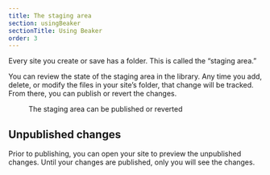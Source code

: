 ```yaml
---
title: The staging area
section: usingBeaker
sectionTitle: Using Beaker
order: 3
---
```


Every site you create or save has a folder. This is called the “staging area.”

You can review the state of the staging area in the library. Any time you add, delete, or modify the files in your site’s folder, that change will be tracked. From there, you can publish or revert the changes.

<figure>
<img data-src="/img/docs/tour-staging-area.jpg">
<figcaption>The staging area can be published or reverted</figcaption>
</figure>

## Unpublished changes

Prior to publishing, you can open your site to preview the unpublished changes. Until your changes are published, only you will see the changes.